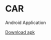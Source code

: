 # CAR
Android Application

[Download apk](https://drive.google.com/open?id=1FjaqwliwjsgMpxM9nJLg5ovNS0J6htDz)	
